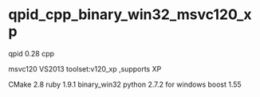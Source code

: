qpid_cpp_binary_win32_msvc120_xp
================================
qpid 0.28 cpp

msvc120 VS2013 toolset:v120_xp ,supports XP

CMake 2.8
ruby 1.9.1 binary_win32
python 2.7.2 for windows
boost 1.55
